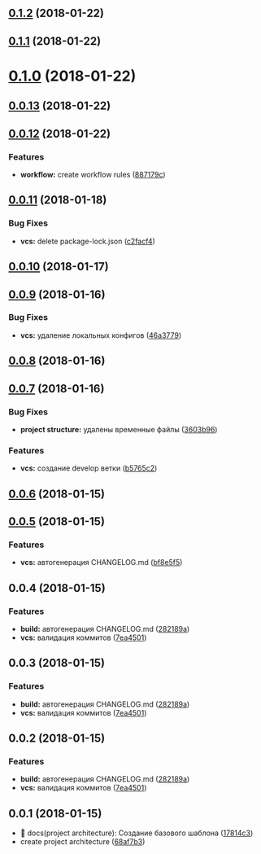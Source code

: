 <a name="0.1.2"></a>
## [0.1.2](https://bitbucket.org/ichiro18/sendy_processing-merchant_iris/compare/0.1.0...0.1.2) (2018-01-22)



<a name="0.1.1"></a>
## [0.1.1](https://bitbucket.org/ichiro18/sendy_processing-merchant_iris/compare/0.1.0...0.1.1) (2018-01-22)



<a name="0.1.0"></a>
# [0.1.0](https://bitbucket.org/ichiro18/sendy_processing-merchant_iris/compare/0.0.13...0.1.0) (2018-01-22)



<a name="0.0.13"></a>
## [0.0.13](https://bitbucket.org/ichiro18/sendy_processing-merchant_iris/compare/0.0.12...0.0.13) (2018-01-22)



<a name="0.0.12"></a>
## [0.0.12](https://bitbucket.org/ichiro18/sendy_processing-merchant_iris/compare/0.0.11...0.0.12) (2018-01-22)


### Features

* **workflow:** create workflow rules ([887179c](https://bitbucket.org/ichiro18/sendy_processing-merchant_iris/commits/887179c))



<a name="0.0.11"></a>
## [0.0.11](https://bitbucket.org/ichiro18/sendy_processing-merchant_iris/compare/0.0.10...0.0.11) (2018-01-18)


### Bug Fixes

* **vcs:** delete package-lock.json ([c2facf4](https://bitbucket.org/ichiro18/sendy_processing-merchant_iris/commits/c2facf4))



<a name="0.0.10"></a>
## [0.0.10](https://bitbucket.org/ichiro18/sendy_processing-merchant_iris/compare/0.0.9...0.0.10) (2018-01-17)



<a name="0.0.9"></a>
## [0.0.9](https://bitbucket.org/ichiro18/sendy_processing-merchant_iris/compare/0.0.8...0.0.9) (2018-01-16)


### Bug Fixes

* **vcs:** удаление локальных конфигов ([46a3779](https://bitbucket.org/ichiro18/sendy_processing-merchant_iris/commits/46a3779))



<a name="0.0.8"></a>
## [0.0.8](https://bitbucket.org/ichiro18/sendy_processing-merchant_iris/compare/0.0.7...0.0.8) (2018-01-16)



<a name="0.0.7"></a>
## [0.0.7](https://bitbucket.org/ichiro18/sendy_processing-merchant_iris/compare/0.0.6...0.0.7) (2018-01-16)


### Bug Fixes

* **project structure:** удалены временные файлы ([3603b96](https://bitbucket.org/ichiro18/sendy_processing-merchant_iris/commits/3603b96))


### Features

* **vcs:** создание develop ветки ([b5765c2](https://bitbucket.org/ichiro18/sendy_processing-merchant_iris/commits/b5765c2))



<a name="0.0.6"></a>
## [0.0.6](https://bitbucket.org/ichiro18/sendy_processing-merchant_iris/compare/0.0.5...0.0.6) (2018-01-15)



<a name="0.0.5"></a>
## [0.0.5](https://bitbucket.org/ichiro18/sendy_processing-merchant_iris/compare/0.0.4...0.0.5) (2018-01-15)


### Features

* **vcs:** автогенерация CHANGELOG.md ([bf8e5f5](https://bitbucket.org/ichiro18/sendy_processing-merchant_iris/commits/bf8e5f5))



<a name="0.0.4"></a>
## 0.0.4 (2018-01-15)


### Features

* **build:** автогенерация CHANGELOG.md ([282189a](https://bitbucket.org/ichiro18/sendy_processing-merchant_iris/commits/282189a))
* **vcs:** валидация коммитов ([7ea4501](https://bitbucket.org/ichiro18/sendy_processing-merchant_iris/commits/7ea4501))



<a name="0.0.3"></a>
## 0.0.3 (2018-01-15)


### Features

* **build:** автогенерация CHANGELOG.md ([282189a](https://bitbucket.org/ichiro18/sendy_processing-merchant_iris/commits/282189a))
* **vcs:** валидация коммитов ([7ea4501](https://bitbucket.org/ichiro18/sendy_processing-merchant_iris/commits/7ea4501))



<a name="0.0.2"></a>
## 0.0.2 (2018-01-15)


### Features

* **build:** автогенерация CHANGELOG.md ([282189a](https://bitbucket.org/ichiro18/sendy_processing-merchant_iris/commits/282189a))
* **vcs:** валидация коммитов ([7ea4501](https://bitbucket.org/ichiro18/sendy_processing-merchant_iris/commits/7ea4501))



<a name="0.0.1"></a>
## 0.0.1 (2018-01-15)

* :memo: docs(project architecture): Создание базового шаблона ([17814c3](https://bitbucket.org/ichiro18/sendy_processing-merchant_iris/commits/17814c3))
* create project architecture ([68af7b3](https://bitbucket.org/ichiro18/sendy_processing-merchant_iris/commits/68af7b3))



